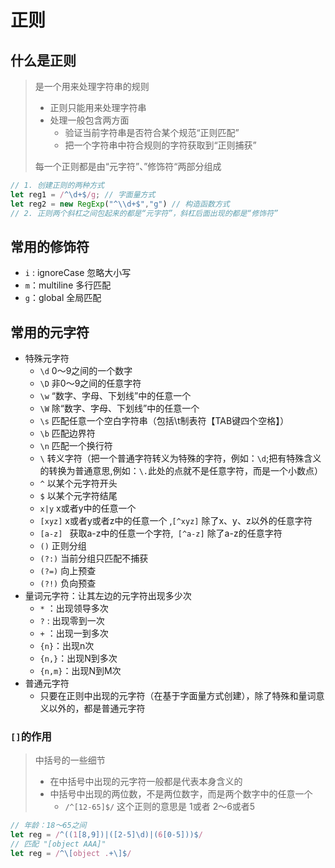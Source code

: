 # 正则

## 什么是正则

> 是一个用来处理字符串的规则
>
> - 正则只能用来处理字符串
> - 处理一般包含两方面
>   - 验证当前字符串是否符合某个规范“正则匹配”
>   - 把一个字符串中符合规则的字符获取到“正则捕获”
>
> 每一个正则都是由“元字符”、”修饰符“两部分组成

```js
// 1. 创建正则的两种方式
let reg1 = /^\d+$/g; // 字面量方式
let reg2 = new RegExp("^\\d+$","g") // 构造函数方式
// 2. 正则两个斜杠之间包起来的都是“元字符”，斜杠后面出现的都是“修饰符”
```

## 常用的修饰符

- `i` : ignoreCase 忽略大小写
- `m`：multiline 多行匹配
- `g`：global 全局匹配

## 常用的元字符

- 特殊元字符
  - `\d`  0～9之间的一个数字 
  - `\D` 非0～9之间的任意字符
  - `\w` “数字、字母、下划线”中的任意一个
  - `\W` 除“数字、字母、下划线”中的任意一个
  - `\s` 匹配任意一个空白字符串（包括\t制表符【TAB键四个空格】）
  - `\b` 匹配边界符
  - `\n` 匹配一个换行符
  - `\` 转义字符（把一个普通字符转义为特殊的字符，例如：`\d`;把有特殊含义的转换为普通意思,例如：`\.`此处的点就不是任意字符，而是一个小数点）
  - `^` 以某个元字符开头
  - `$` 以某个元字符结尾
  - `x|y` x或者y中的任意一个
  - `[xyz]` x或者y或者z中的任意一个 ,`[^xyz]` 除了x、y、z以外的任意字符
  - `[a-z] ` 获取a-z中的任意一个字符,` [^a-z]` 除了a-z的任意字符
  - `()` 正则分组
  - `(?:)` 当前分组只匹配不捕获
  - `(?=)` 向上预查
  - `(?!)` 负向预查
- 量词元字符：让其左边的元字符出现多少次
  - `*` ：出现领导多次
  - `?` : 出现零到一次
  - `+` ：出现一到多次
  - `{n}`：出现n次
  - `{n,}`：出现N到多次
  - `{n,m}`：出现N到M次
- 普通元字符
  - 只要在正则中出现的元字符（在基于字面量方式创建），除了特殊和量词意义以外的，都是普通元字符

### `[]`的作用

> 中括号的一些细节
>
> - 在中括号中出现的元字符一般都是代表本身含义的
> - 中括号中出现的两位数，不是两位数字，而是两个数字中的任意一个
>   - `/^[12-65]$/` 这个正则的意思是 1或者 2～6或者5

```js
// 年龄：18～65之间
let reg = /^((1[8,9])|([2-5]\d)|(6[0-5]))$/
// 匹配 "[object AAA]"
let reg = /^\[object .+\]$/
```




